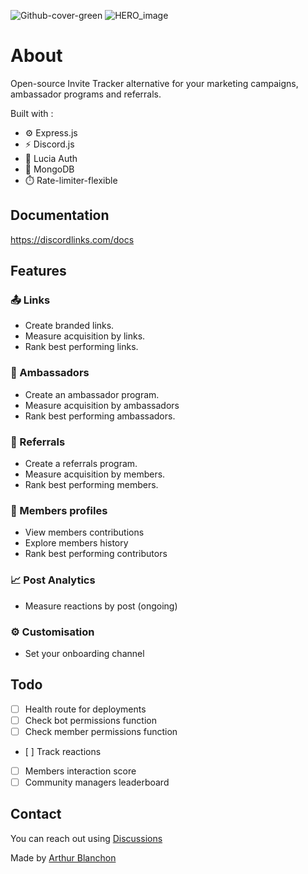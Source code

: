 
![Github-cover-green](https://github.com/user-attachments/assets/8d74ef1b-7054-4c38-a1cd-0e5f38c4309d)
![HERO_image](https://github.com/user-attachments/assets/1cc34b0e-557e-45bf-9fb5-6787f973a5cb)


# About
Open-source Invite Tracker alternative for your marketing campaigns, ambassador programs and referrals.

Built with : 
- ⚙️ Express.js
- ⚡️ Discord.js
- 🔐 Lucia Auth
- 🌱 MongoDB
- ⏱️ Rate-limiter-flexible
   
## Documentation
https://discordlinks.com/docs

## Features

### 📤 Links
- Create branded links.
- Measure acquisition by links.
- Rank best performing links.

### 📣 Ambassadors
- Create an ambassador program.
- Measure acquisition by ambassadors
- Rank best performing ambassadors.

### 🤝 Referrals
- Create a referrals program.
- Measure acquisition by members.
- Rank best performing members.

### 👤 Members profiles
- View members contributions
- Explore members history
- Rank best performing contributors

### 📈 Post Analytics
- Measure reactions by post (ongoing)

### ⚙️ Customisation
- Set your onboarding channel


## Todo

- [ ] Health route for deployments  
- [ ] Check bot permissions function  
- [ ] Check member permissions function  
- [ ] Track reactions  
- [ ] Members interaction score  
- [ ] Community managers leaderboard

## Contact

You can reach out using [Discussions](https://github.com/ArthurBlanchon/discordlinks/discussions)
  
Made by [Arthur Blanchon](https://twitter.com/ArthurOnTime) 
